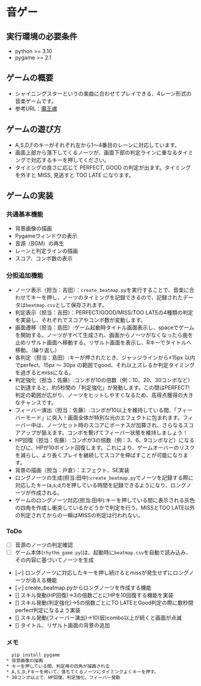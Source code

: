 # 音ゲー

## 実行環境の必要条件
* python >= 3.10
* pygame >= 2.1

## ゲームの概要
* シャイニングスターというの楽曲に合わせてプレイできる、4レーン形式の音楽ゲームです。
* 参考URL：[魔王魂](https://maou.audio/14_shining_star/)

## ゲームの遊び方
* A,S,D,Fのキーがそれぞれ左から1〜4番目のレーンに対応しています。
* 画面上部から落下してくるノーツが、画面下部の判定ラインに重なるタイミングで対応するキーを押してください。
* タイミングの良さに応じて PERFECT, GOOD の判定が出ます。タイミングを外すと MISS, 見逃すと TOO LATE になります。

## ゲームの実装
### 共通基本機能
* 背景画像の描画
* Pygameウィンドウの表示
* 音源（BGM）の再生
* レーンと判定ラインの描画
* スコア、コンボ数の表示

### 分担追加機能
* ノーツ表示（担当：吉田）：`create_beatmap.py`を実行することで、音楽に合わせてキーを押し、ノーツのタイミングを記録できるので、記録されたデータは`beatmap.csv`として保存されます。
* 判定表示（担当：吉田）：PERFECT/GOOD/MISS/TOO LATEの4種類の判定を実装し、それぞれでスコアやコンボ数が変動します。
* 画面遷移（担当：島田）:ゲーム起動時タイトル画面表示し、spaceでゲームを開始する。ノーツがすべて生成され、画面からノーツがなくなったら曲を止めリザルト画面へ移動する。リザルト画面を表示し、Rキーでタイトルへ移動。（繰り返し）
* 各判定（担当：島田）:キーが押されたとき、ジャッジラインから±15px 以内でperfect、15px ～ 30px の範囲でgood、それ以上ズレるか判定タイミングを過ぎるとmissになる。
* 判定強化（担当：佐藤）:コンボが10の倍数（例：10、20、30コンボなど）に到達すると、約5秒間の「判定強化」が発動します。この間はPERFECT! 判定の範囲が広がり、ノーツをヒットしやすくなるため、高得点獲得の大きなチャンスです。
* フィーバー演出（担当：佐藤）:コンボが10以上を維持している間、「フィーバーモード」に突入！画面全体が特別な光のエフェクトに包まれます。フィーバー中は、ノーツヒット時のスコアにボーナスが加算され、さらなるスコアアップが狙えます。コンボを繋げてフィーバー状態を維持しましょう！
* HP回復（担当：佐藤）:コンボが3の倍数（例：3、6、9コンボなど）になるたびに、HPが10ポイント回復します。これにより、ゲームオーバーのリスクを減らし、より長くプレイを継続してスコアを伸ばすことが可能になります。
* 背景の描画（担当：戸倉）：エフェクト、SE実装
* ロングノーツの生成(担当:田中):`create_beatmap.py`でノーツを記録する際に対応したキー(a,s,d,f)を押している時間を記録できるようになり、ロングノーツが作成される。
* ゲームのロングノーツ対応(担当:田中):キーを押している間に表示される灰色の四角を作成し衝突しているかどうかで判定を行う。MISSとTOO LATE以外の判定されてからの一瞬はMISSの判定は行われない。


### ToDo
- [ ] 音源のノーツの判定確認
- [ ] ゲーム本体(`rhythm_game.py`)は、起動時に`beatmap.csv`を自動で読み込み、その内容に基づいてノーツを生成
- [✓] ロングノーツに対応したキーを押し続けるとmissが発生せずにロングノーツが消える機能
- [✓] create_beatmap.pyからロングノーツを作成する機能
- [] スキル発動(HP回復)→3の倍数ごとにHPを10回復する機能を実装
- [] スキル発動(判定強化)→5の倍数ごとにTO LATEとGood判定の際に数秒間perfect判定になるよう実装
- [] スキル発動(フィーバー演出)→10(仮)combo以上が続くと画面が点滅
- [] タイトル、リザルト画面の背景の追加

### メモ
 ```bash
   pip install pygame
* 背景画像の描画
* キーを押している間、判定用の四角が描画される
* A,S,D,Fキーを用いて、落ちてくるノーツにタイミングよくキーを押す。
* 30コンボ以上で、HP回復、判定強化、フィーバー発動
